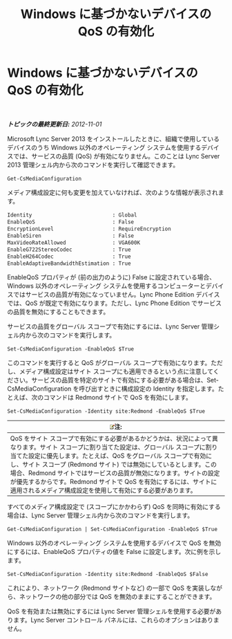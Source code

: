 ﻿---
title: Windows に基づかないデバイスの QoS の有効化
TOCTitle: Windows に基づかないデバイスの QoS の有効化
ms:assetid: 26f793df-aef8-4028-9e3b-6c2c37ea61b9
ms:mtpsurl: https://technet.microsoft.com/ja-jp/library/JJ204750(v=OCS.15)
ms:contentKeyID: 48271593
ms.date: 05/19/2016
mtps_version: v=OCS.15
ms.translationtype: HT
---

# Windows に基づかないデバイスの QoS の有効化

 

_**トピックの最終更新日:** 2012-11-01_

Microsoft Lync Server 2013 をインストールしたときに、組織で使用しているデバイスのうち Windows 以外のオペレーティング システムを使用するデバイスでは、サービスの品質 (QoS) が有効になりません。このことは Lync Server 2013 管理シェル内から次のコマンドを実行して確認できます。

    Get-CsMediaConfiguration

メディア構成設定に何も変更を加えていなければ、次のような情報が表示されます。

    Identity                          : Global
    EnableQoS                         : False
    EncryptionLevel                   : RequireEncryption
    EnableSiren                       : False
    MaxVideoRateAllowed               : VGA600K
    EnableG722StereoCodec             : True
    EnableH264Codec                   : True
    EnableAdaptiveBandwidthEstimation : True

EnableQoS プロパティが (前の出力のように) False に設定されている場合、Windows 以外のオペレーティング システムを使用するコンピューターとデバイスではサービスの品質が有効になっていません。Lync Phone Edition デバイスでは、QoS が既定で有効になります。ただし、Lync Phone Edition でサービスの品質を無効にすることもできます。

サービスの品質をグローバル スコープで有効にするには、Lync Server 管理シェル内から次のコマンドを実行します。

    Set-CsMediaConfiguration -EnableQoS $True

このコマンドを実行すると QoS がグローバル スコープで有効になります。ただし、メディア構成設定はサイト スコープにも適用できるという点に注意してください。サービスの品質を特定のサイトで有効にする必要がある場合は、Set-CsMediaConfiguration を呼び出すときに構成設定の Identity を指定します。たとえば、次のコマンドは Redmond サイトで QoS を有効にします。

    Set-CsMediaConfiguration -Identity site:Redmond -EnableQoS $True

<table>
<thead>
<tr class="header">
<th><img src="images/Gg412781.note(OCS.15).gif" title="note" alt="note" />注:</th>
</tr>
</thead>
<tbody>
<tr class="odd">
<td>QoS をサイト スコープで有効にする必要があるかどうかは、状況によって異なります。サイト スコープに割り当てた設定は、グローバル スコープに割り当てた設定に優先します。たとえば、QoS をグローバル スコープで有効にし、サイト スコープ (Redmond サイト) では無効にしているとします。この場合、Redmond サイトではサービスの品質が無効になります。サイトの設定が優先するからです。Redmond サイトで QoS を有効にするには、サイトに適用されるメディア構成設定を使用して有効にする必要があります。</td>
</tr>
</tbody>
</table>


すべてのメディア構成設定で (スコープにかかわらず) QoS を同時に有効にする場合は、Lync Server 管理シェル内から次のコマンドを実行します。

    Get-CsMediaConfiguration | Set-CsMediaConfiguration -EnableQoS $True

Windows 以外のオペレーティング システムを使用するデバイスで QoS を無効にするには、EnableQoS プロパティの値を False に設定します。次に例を示します。

    Set-CsMediaConfiguration -Identity site:Redmond -EnableQoS $False

これにより、ネットワーク (Redmond サイトなど) の一部で QoS を実装しながら、ネットワークの他の部分では QoS を無効のままにすることができます。

QoS を有効または無効にするには Lync Server 管理シェルを使用する必要があります。Lync Server コントロール パネルには、これらのオプションはありません。

